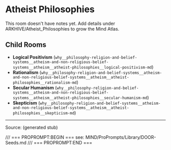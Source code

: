 # Atheist Philosophies

This room doesn't have notes yet. Add details under ARKHIVE/Atheist_Philosophies to grow the Mind Atlas.

## Child Rooms
- **Logical Positivism** (`why__philosophy-religion-and-belief-systems__atheism-and-non-religious-belief-systems__atheism__atheist-philosophies__logical-positivism-md`)
- **Rationalism** (`why__philosophy-religion-and-belief-systems__atheism-and-non-religious-belief-systems__atheism__atheist-philosophies__rationalism-md`)
- **Secular Humanism** (`why__philosophy-religion-and-belief-systems__atheism-and-non-religious-belief-systems__atheism__atheist-philosophies__secular-humanism-md`)
- **Skepticism** (`why__philosophy-religion-and-belief-systems__atheism-and-non-religious-belief-systems__atheism__atheist-philosophies__skepticism-md`)

---
Source: (generated stub)

/// === PROPROMPT:BEGIN ===
see: MIND/ProPrompts/Library/DOOR-Seeds.md
/// === PROPROMPT:END ===
